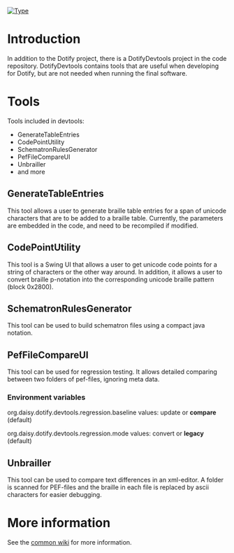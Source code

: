 [![Type](https://img.shields.io/badge/type-tools_bundle-blue.svg)](https://github.com/brailleapps/wiki/wiki/Types)

# Introduction #

In addition to the Dotify project, there is a DotifyDevtools project in the code repository. DotifyDevtools contains tools that are useful when developing for Dotify, but are not needed when running the final software.

# Tools #
Tools included in devtools:
  * GenerateTableEntries
  * CodePointUtility
  * SchematronRulesGenerator
  * PefFileCompareUI
  * Unbrailler
  * and more

## GenerateTableEntries ##
This tool allows a user to generate braille table entries for a span of unicode characters that are to be added to a braille table. Currently, the parameters are embedded in the code, and need to be recompiled if modified.

## CodePointUtility ##
This tool is a Swing UI that allows a user to get unicode code points for a string of characters or the other way around. In addition, it allows a user to convert braille p-notation into the corresponding unicode braille pattern (block 0x2800).

## SchematronRulesGenerator ##
This tool can be used to build schematron files using a compact java notation.

## PefFileCompareUI ##
This tool can be used for regression testing. It allows detailed comparing between two folders of pef-files, ignoring meta data.

### Environment variables ###
org.daisy.dotify.devtools.regression.baseline
values: update or **compare** (default)

org.daisy.dotify.devtools.regression.mode
values: convert or **legacy** (default) 

## Unbrailler ##
This tool can be used to compare text differences in an xml-editor. A folder is scanned for PEF-files and the braille in each file is replaced by ascii characters for easier debugging.

# More information #
See the [common wiki](https://github.com/brailleapps/wiki/wiki) for more information.
